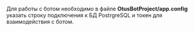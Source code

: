 Для работы с ботом необходимо в файле **OtusBotProject/app.config** указать строку подключения к БД PostrgreSQL и токен для взаимодействия с ботом.
